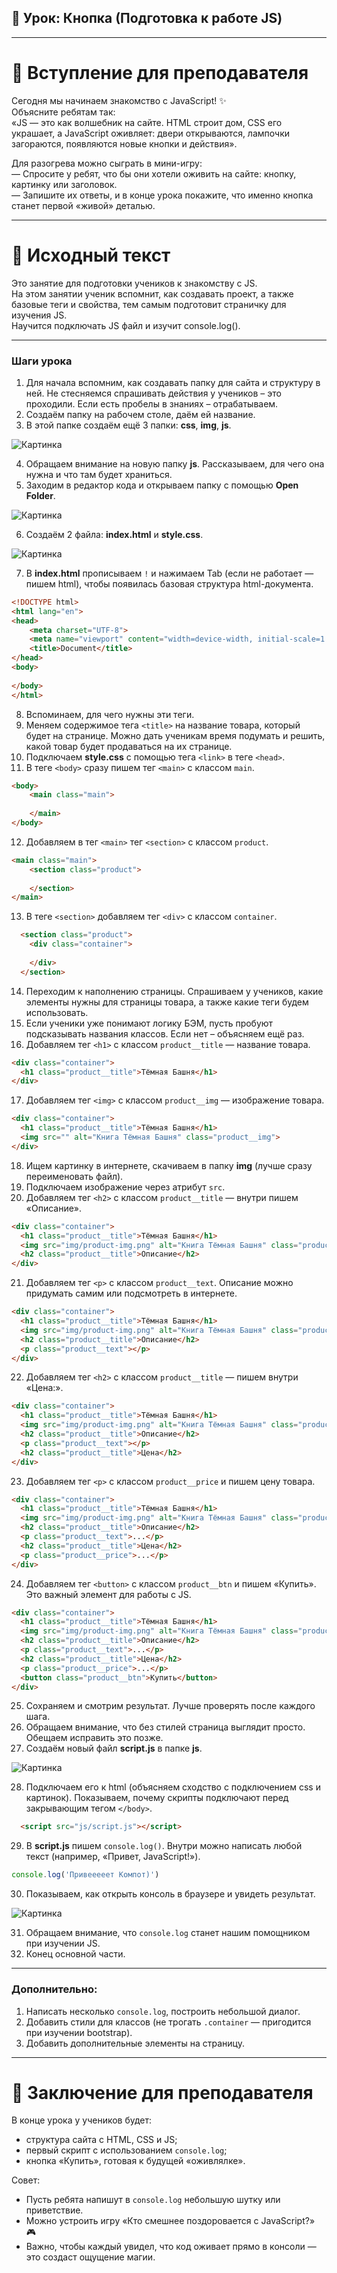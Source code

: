 ## 🚀 Урок: Кнопка (Подготовка к работе JS)

---

# 🎤 Вступление для преподавателя

Сегодня мы начинаем знакомство с JavaScript! ✨  
Объясните ребятам так:  
«JS — это как волшебник на сайте. HTML строит дом, CSS его украшает, а JavaScript оживляет: двери открываются, лампочки загораются, появляются новые кнопки и действия».  

Для разогрева можно сыграть в мини-игру:  
— Спросите у ребят, что бы они хотели оживить на сайте: кнопку, картинку или заголовок.  
— Запишите их ответы, и в конце урока покажите, что именно кнопка станет первой «живой» деталью.  

---

# 📖 Исходный текст

Это занятие для подготовки учеников к знакомству с JS.  
На этом занятии ученик вспомнит, как создавать проект, а также базовые теги и свойства, тем самым подготовит страничку для изучения JS.  
Научится подключать JS файл и изучит console.log().

---

### Шаги урока

1. Для начала вспомним, как создавать папку для сайта и структуру в ней. Не стесняемся спрашивать действия у учеников – это проходили. Если есть пробелы в знаниях – отрабатываем.  
2. Создаём папку на рабочем столе, даём ей название.  
3. В этой папке создаём ещё 3 папки: **css**, **img**, **js**.  

<img src="images/Файл1.png" alt="Картинка">

4. Обращаем внимание на новую папку **js**. Рассказываем, для чего она нужна и что там будет храниться.  
5. Заходим в редактор кода и открываем папку с помощью **Open Folder**.  

<img src="images/Файл2.png" alt="Картинка">

6. Создаём 2 файла: **index.html** и **style.css**.  

<img src="images/Файл3.png" alt="Картинка">

7. В **index.html** прописываем `!` и нажимаем Tab (если не работает — пишем html), чтобы появилась базовая структура html-документа.  

```html
<!DOCTYPE html>
<html lang="en">
<head>
    <meta charset="UTF-8">
    <meta name="viewport" content="width=device-width, initial-scale=1.0">
    <title>Document</title>
</head>
<body>
    
</body>
</html>
```

8. Вспоминаем, для чего нужны эти теги.  
9. Меняем содержимое тега `<title>` на название товара, который будет на странице. Можно дать ученикам время подумать и решить, какой товар будет продаваться на их странице.  
10. Подключаем **style.css** с помощью тега `<link>` в теге `<head>`.  
11. В теге `<body>` сразу пишем тег `<main>` с классом `main`.

```html
<body>
    <main class="main">
        
    </main>
</body>
```

12. Добавляем в тег `<main>` тег `<section>` с классом `product`.  

```html
<main class="main">
    <section class="product">
            
    </section>
</main>
```

13. В теге `<section>` добавляем тег `<div>` с классом `container`.  

```html
  <section class="product">
    <div class="container">
                
    </div>
  </section>
```

14. Переходим к наполнению страницы. Спрашиваем у учеников, какие элементы нужны для страницы товара, а также какие теги будем использовать.  
15. Если ученики уже понимают логику БЭМ, пусть пробуют подсказывать названия классов. Если нет – объясняем ещё раз.  
16. Добавляем тег `<h1>` с классом `product__title` — название товара.  

```html
<div class="container">
  <h1 class="product__title">Тёмная Башня</h1>
</div>
```

17. Добавляем тег `<img>` с классом `product__img` — изображение товара.  

```html
<div class="container">
  <h1 class="product__title">Тёмная Башня</h1>
  <img src="" alt="Книга Тёмная Башня" class="product__img">
</div>
```

18. Ищем картинку в интернете, скачиваем в папку **img** (лучше сразу переименовать файл).  
19. Подключаем изображение через атрибут `src`.  
20. Добавляем тег `<h2>` с классом `product__title` — внутри пишем «Описание».  

```html
<div class="container">
  <h1 class="product__title">Тёмная Башня</h1>
  <img src="img/product-img.png" alt="Книга Тёмная Башня" class="product__img">
  <h2 class="product__title">Описание</h2>
</div>
```

21. Добавляем тег `<p>` с классом `product__text`. Описание можно придумать самим или подсмотреть в интернете. 

```html
<div class="container">
  <h1 class="product__title">Тёмная Башня</h1>
  <img src="img/product-img.png" alt="Книга Тёмная Башня" class="product__img">
  <h2 class="product__title">Описание</h2>
  <p class="product__text"></p>
</div>
```

22. Добавляем тег `<h2>` с классом `product__title` — пишем внутри «Цена:».  

```html
<div class="container">
  <h1 class="product__title">Тёмная Башня</h1>
  <img src="img/product-img.png" alt="Книга Тёмная Башня" class="product__img">
  <h2 class="product__title">Описание</h2>
  <p class="product__text"></p>
  <h2 class="product__title">Цена</h2>
</div>
```

23. Добавляем тег `<p>` с классом `product__price` и пишем цену товара.  

```html
<div class="container">
  <h1 class="product__title">Тёмная Башня</h1>
  <img src="img/product-img.png" alt="Книга Тёмная Башня" class="product__img">
  <h2 class="product__title">Описание</h2>
  <p class="product__text">...</p>
  <h2 class="product__title">Цена</h2>
  <p class="product__price">...</p>
</div>
```

24. Добавляем тег `<button>` с классом `product__btn` и пишем «Купить». Это важный элемент для работы с JS.

```html
<div class="container">
  <h1 class="product__title">Тёмная Башня</h1>
  <img src="img/product-img.png" alt="Книга Тёмная Башня" class="product__img">
  <h2 class="product__title">Описание</h2>
  <p class="product__text">...</p>
  <h2 class="product__title">Цена</h2>
  <p class="product__price">...</p>
  <button class="product__btn">Купить</button>
</div>
```

25. Сохраняем и смотрим результат. Лучше проверять после каждого шага.  
26. Обращаем внимание, что без стилей страница выглядит просто. Обещаем исправить это позже.  
27. Создаём новый файл **script.js** в папке **js**.  

<img src="images/Файл4.png" alt="Картинка">

28. Подключаем его к html (объясняем сходство с подключением css и картинок). Показываем, почему скрипты подключают перед закрывающим тегом `</body>`.  

```html
  <script src="js/script.js"></script>
```

29. В **script.js** пишем `console.log()`. Внутри можно написать любой текст (например, «Привет, JavaScript!»).  

```js
console.log('Привееееет Компот)')
```

30. Показываем, как открыть консоль в браузере и увидеть результат.  

<img src="images/Файл5.png" alt="Картинка">

31. Обращаем внимание, что `console.log` станет нашим помощником при изучении JS.  
32. Конец основной части.  

---

### Дополнительно:  

1. Написать несколько `console.log`, построить небольшой диалог.  
2. Добавить стили для классов (не трогать `.container` — пригодится при изучении bootstrap).  
3. Добавить дополнительные элементы на страницу.  

---

# 🎯 Заключение для преподавателя

В конце урока у учеников будет:  

- структура сайта с HTML, CSS и JS;  
- первый скрипт с использованием `console.log`;  
- кнопка «Купить», готовая к будущей «оживлялке».  

Совет:  
- Пусть ребята напишут в `console.log` небольшую шутку или приветствие.  
- Можно устроить игру «Кто смешнее поздоровается с JavaScript?» 🎮  
- Важно, чтобы каждый увидел, что код оживает прямо в консоли — это создаст ощущение магии.  
